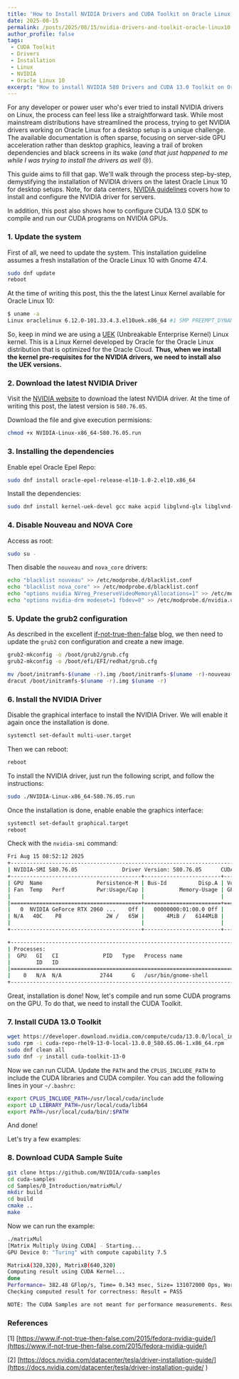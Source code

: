```yaml
---
title: 'How to Install NVIDIA Drivers and CUDA Toolkit on Oracle Linux 10'
date: 2025-08-15
permalink: /posts/2025/08/15/nvidia-drivers-and-toolkit-oracle-linux10
author_profile: false
tags:
 - CUDA Toolkit
 - Drivers
 - Installation
 - Linux
 - NVIDIA 
 - Oracle Linux 10
excerpt: "How to install NVIDIA 580 Drivers and CUDA 13.0 Toolkit on Oracle Linux 10"
---
```


For any developer or power user who's ever tried to install NVIDIA drivers on Linux, the process can feel less like a straightforward task. While most mainstream distributions have streamlined the process, trying to get NVIDIA drivers working on Oracle Linux for a desktop setup is a unique challenge. The available documentation is often sparse, focusing on server-side GPU acceleration rather than desktop graphics, leaving a trail of broken dependencies and black screens in its wake (*and that just happened to me while I was trying to install the drivers as well* 😢).

This guide aims to fill that gap. We'll walk through the process step-by-step, demystifying the installation of NVIDIA drivers on the latest Oracle Linux 10 for desktop setups. Note, for data centers, [NVIDIA guidelines](https://docs.nvidia.com/datacenter/tesla/driver-installation-guide/) covers how to install and configure the NVIDIA driver for servers. 

In addition, this post also shows how to configure CUDA 13.0 SDK to compile and run our CUDA programs on NVIDIA GPUs. 

### 1. Update the system

First of all, we need to update the system. This installation guideline assumes a fresh installation of the Oracle Linux 10 with Gnome 47.4.

```bash
sudo dnf update
reboot
```

At the time of writing this post, this the the latest Linux Kernel available for Oracle Linux 10:

```bash
$ uname -a
Linux oraclelinux 6.12.0-101.33.4.3.el10uek.x86_64 #1 SMP PREEMPT_DYNAMIC Mon Jul 14 18:29:21 PDT 2025 x86_64 GNU/Linux
```

So, keep in mind we are using a [UEK](https://docs.oracle.com/en/operating-systems/uek/) (Unbreakable Enterprise Kernel) Linux kernel. 
This is a Linux Kernel developed by Oracle for the Oracle Linux distribution that is optimized for the Oracle Cloud. **Thus, when we install the kernel pre-requisites for the NVIDIA drivers, we need 
to install also the UEK versions.**

### 2. Download the latest NVIDIA Driver

Visit the [NVIDIA website](https://www.nvidia.com/en-us/drivers/) to download the latest NVIDIA driver. 
At the time of writing this post, the latest version is `580.76.05`.

Download the file and give execution permisions:

```bash
chmod +x NVIDIA-Linux-x86_64-580.76.05.run
```

### 3. Installing the dependencies

Enable epel Oracle Epel Repo:

```bash
sudo dnf install oracle-epel-release-el10-1.0-2.el10.x86_64
```

Install the dependencies:

```bash
sudo dnf install kernel-uek-devel gcc make acpid libglvnd-glx libglvnd-opengl libglvnd-devel pkgconfig xorg-x11-server-Xwayland libxcb egl-wayland
```

### 4. Disable Nouveau and NOVA Core

Access as root:

```bash
sudo su -
```

Then disable the `nouveau` and `nova_core` drivers:

```bash
echo "blacklist nouveau" >> /etc/modprobe.d/blacklist.conf
echo "blacklist nova_core" >> /etc/modprobe.d/blacklist.conf
echo "options nvidia NVreg_PreserveVideoMemoryAllocations=1" >> /etc/modprobe.d/nvidia.conf
echo "options nvidia-drm modeset=1 fbdev=0" >> /etc/modprobe.d/nvidia.conf
```

### 5. Update the grub2 configuration

As described in the excellent [if-not-true-then-false](https://www.if-not-true-then-false.com/2015/fedora-nvidia-guide/) blog, we then need to update the `grub2` con configuration and create a new image. 

```bash
grub2-mkconfig -o /boot/grub2/grub.cfg
grub2-mkconfig -o /boot/efi/EFI/redhat/grub.cfg
```

```bash
mv /boot/initramfs-$(uname -r).img /boot/initramfs-$(uname -r)-nouveau-nova.img
dracut /boot/initramfs-$(uname -r).img $(uname -r)
```

### 6. Install the NVIDIA Driver

Disable the graphical interface to install the NVIDIA Driver. 
We will enable it again once the installation is done.

```bash
systemctl set-default multi-user.target
```

Then we can reboot:

```bash
reboot
```

To install the NVIDIA driver, just run the following script, and follow the instructions:

```bash
sudo ./NVIDIA-Linux-x86_64-580.76.05.run
```

Once the installation is done, enable enable the graphics interface:

```bash
systemctl set-default graphical.target
reboot
```

Check with the `nvidia-smi` command:

```bash
Fri Aug 15 08:52:12 2025
+-----------------------------------------------------------------------------------------+
| NVIDIA-SMI 580.76.05              Driver Version: 580.76.05      CUDA Version: 13.0     |
+-----------------------------------------+------------------------+----------------------+
| GPU  Name                 Persistence-M | Bus-Id          Disp.A | Volatile Uncorr. ECC |
| Fan  Temp   Perf          Pwr:Usage/Cap |           Memory-Usage | GPU-Util  Compute M. |
|                                         |                        |               MIG M. |
|=========================================+========================+======================|
|   0  NVIDIA GeForce RTX 2060 ...    Off |   00000000:01:00.0 Off |                  N/A |
| N/A   40C    P8              2W /   65W |       4MiB /   6144MiB |      0%      Default |
|                                         |                        |                  N/A |
+-----------------------------------------+------------------------+----------------------+

+-----------------------------------------------------------------------------------------+
| Processes:                                                                              |
|  GPU   GI   CI              PID   Type   Process name                        GPU Memory |
|        ID   ID                                                               Usage      |
|=========================================================================================|
|    0   N/A  N/A            2744      G   /usr/bin/gnome-shell                      1MiB |
+-----------------------------------------------------------------------------------------+
```

Great, installation is done! Now, let's compile and run some CUDA programs on the GPU.
To do that, we need to install the CUDA Toolkit.

### 7. Install CUDA 13.0 Toolkit 

```bash
wget https://developer.download.nvidia.com/compute/cuda/13.0.0/local_installers/cuda-repo-rhel9-13-0-local-13.0.0_580.65.06-1.x86_64.rpm
sudo rpm -i cuda-repo-rhel9-13-0-local-13.0.0_580.65.06-1.x86_64.rpm
sudo dnf clean all
sudo dnf -y install cuda-toolkit-13-0
```

Now we can run CUDA. Update the `PATH` and the `CPLUS_INCLUDE_PATH` to include the CUDA libraries and CUDA compiler. You can add the following lines in your `~/.bashrc`:

```bash
export CPLUS_INCLUDE_PATH=/usr/local/cuda/include
export LD_LIBRARY_PATH=/usr/local/cuda/lib64
export PATH=/usr/local/cuda/bin/:$PATH
```

And done!

Let's try a few examples:

### 8. Download CUDA Sample Suite


```bash
git clone https://github.com/NVIDIA/cuda-samples
cd cuda-samples
cd Samples/0_Introduction/matrixMul/
mkdir build
cd build
cmake ..
make
```

Now we can run the example:

```bash
./matrixMul
[Matrix Multiply Using CUDA] - Starting...
GPU Device 0: "Turing" with compute capability 7.5

MatrixA(320,320), MatrixB(640,320)
Computing result using CUDA Kernel...
done
Performance= 382.48 GFlop/s, Time= 0.343 msec, Size= 131072000 Ops, WorkgroupSize= 1024 threads/block
Checking computed result for correctness: Result = PASS

NOTE: The CUDA Samples are not meant for performance measurements. Results may vary when GPU Boost is enabled.
```

### References

[1] [https://www.if-not-true-then-false.com/2015/fedora-nvidia-guide/](https://www.if-not-true-then-false.com/2015/fedora-nvidia-guide/)

[2] [https://docs.nvidia.com/datacenter/tesla/driver-installation-guide/](https://docs.nvidia.com/datacenter/tesla/driver-installation-guide/
)